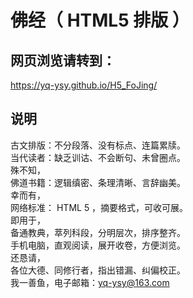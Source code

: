 佛经（ HTML5 排版 ）
======
网页浏览请转到：
------
https://yq-ysy.github.io/H5_FoJing/  

说明
------
古文排版：不分段落、没有标点、连篇累牍。  
当代读者：缺乏训诂、不会断句、未曾圈点。  
殊不知，  
佛道书籍：逻辑缜密、条理清晰、言辞幽美。  
幸而有，  
网络标准： HTML 5 ，摘要格式，可收可展。  
即用于，  
备通教典，萃列科段，分明层次，排序整齐。  
手机电脑，直观阅读，展开收卷，方便浏览。  
还恳请，  
各位大德、同修行者，指出错漏、纠偏校正。  
我一善鱼，电子邮箱：yq-ysy@163.com  
